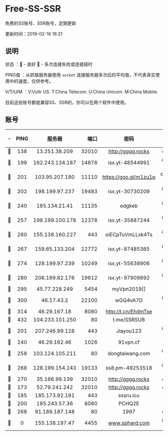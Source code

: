 # Free-SS-SSR

免费的SS账号、SSR账号，定期更新

更新时间：2019-02-16 16:21

## 说明

状态     ：🙂 - 良好 🙁 - 多次连接失败或连接超时

PING值   ：从抓取服务器使用 `socket` 连接服务器多次后的平均值，不代表真实使用中的速度，仅供参考。

V/T/U/M  ：V:Vultr US. T:China Telecom. U:China Unicom. M:China Mobile.

目前这些账号都是兼容SS、SSR的，你可以在两个软件中使用。

## 账号

|-|PING|服务器|端口|密码|加密方式|区域|V/T/U/M|
|:----:|:----:|:-----:|-----:|:----:|:----:|:----:|:----:|
|🙂|138|13.251.38.209|32010|http://gggg.rocks|chacha20|SG|9↑/9↑/7↑/9↑|
|🙂|199|162.243.134.187|14878|isx.yt-48544991|aes-256-cfb|US|10↑/10↑/10↑/10↑|
|🙂|201|103.95.207.180|11110|https://goo.gl/m1zu1p|chacha20-ietf|US|8↑/9↑/9↑/9↑|
|🙂|202|198.199.97.237|19483|isx.yt-30730209|aes-256-cfb|US|10↑/10↑/10↑/10↑|
|🙂|240|185.134.21.41|11135|edgkeb|aes-256-cfb|GB|10↑/10↑/10↑/10↑|
|🙂|257|198.199.100.178|12378|isx.yt-35887244|aes-256-cfb|US|10↑/10↑/10↑/10↑|
|🙂|260|155.138.160.227|443|oiECpTuVmLLxk4Ts|aes-256-cfb|US|2↑/10↑/10↑/10↑|
|🙂|267|159.65.133.204|12772|isx.yt-87485365|aes-256-cfb|SG|10↑/10↑/10↑/10↑|
|🙂|274|128.199.97.239|10249|isx.yt-55638906|aes-256-cfb|SG|10↑/10↑/10↑/10↑|
|🙂|280|206.189.82.176|19612|isx.yt-97909892|aes-256-cfb|SG|10↑/10↑/10↑/10↑|
|🙂|295|45.77.228.249|5454|myVpn2019[]|rc4-md5|GB|10↑/10↑/10↑/10↑|
|🙂|300|46.17.43.2|22100|wGQ4vA7D|aes-256-gcm|RU|3↓/10↑/10↑/10↑|
|🙂|314|46.29.167.18|8080|http://t.cn/EhdmTxe|rc4-md5|RU|10↑/10↑/10↑/10↑|
|🙂|432|104.233.101.250|80|t.me/SSRSUB|rc4-md5|CA|10↑/10↑/10↑/10↑|
|🙂|201|207.246.99.128|443|Jiayou123|aes-256-cfb|US|3↓/10↑/10↑/10↑|
|🙂|240|46.29.162.46|1026|91vpn.cf|rc4-md5|RU|9↑/8↑/9↑/10↑|
|🙂|258|103.124.105.211|80|dongtaiwang.com|aes-256-cfb|US|10↑/10↑/10↑/10↑|
|🙂|268|128.199.154.243|19133|ss8.pm-49253518|aes-256-cfb|SG|10↑/10↑/9↑/10↑|
|🙂|270|35.166.99.139|32010|http://gggg.rocks|chacha20|US|10↑/10↑/9↑/10↑|
|🙂|173|52.79.241.242|32010|http://gggg.rocks|chacha20|KR|8↑/9↑/8↑/9↑|
|🙂|185|185.173.92.181|443|sssru.icu|rc4-md5|RU|9↑/10↑/10↑/10↑|
|🙂|200|185.243.57.36|8080|PCHQ2E|rc4-md5|US|10↑/10↑/10↑/9↓|
|🙁|268|91.189.187.148|80|1997|chacha20|US|9↑/10↑/9↑/8↑|
|🙁|0|155.138.197.47|4455|www.sphard.com|aes-256-cfb|US|9↑/9↑/10↑/9↑|
